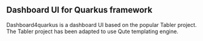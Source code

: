 ## Dashboard UI for Quarkus framework

Dashboard4quarkus is a dashboard UI based on the popular Tabler project. The Tabler project has been adapted to use Qute templating engine. 
